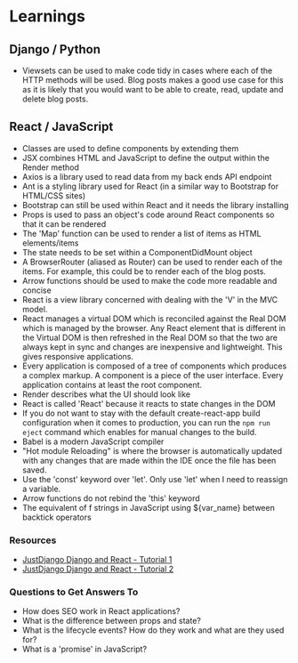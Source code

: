 # Learnings

## Django / Python

- Viewsets can be used to make code tidy in cases where each of the HTTP methods will be used. Blog posts makes a good use case for this as it is likely that you would want to be able to create, read, update and delete blog posts.

## React / JavaScript

- Classes are used to define components by extending them
- JSX combines HTML and JavaScript to define the output within the Render method
- Axios is a library used to read data from my back ends API endpoint
- Ant is a styling library used for React (in a similar way to Bootstrap for HTML/CSS sites)
- Bootstrap can still be used within React and it needs the library installing
- Props is used to pass an object's code around React components so that it can be rendered
- The 'Map' function can be used to render a list of items as HTML elements/items
- The state needs to be set within a ComponentDidMount object
- A BrowserRouter (aliased as Router) can be used to render each of the items. For example, this could be to render each of the blog posts.
- Arrow functions should be used to make the code more readable and concise
- React is a view library concerned with dealing with the 'V' in the MVC model.
- React manages a virtual DOM which is reconciled against the Real DOM which is managed by the browser. Any React element that is different in the Virtual DOM is then refreshed in the Real DOM so that the two are always kept in sync and changes are inexpensive and lightweight. This gives responsive applications.
- Every application is composed of a tree of components which produces a complex markup. A component is a piece of the user interface. Every application contains at least the root component.
- Render describes what the UI should look like
- React is called 'React' because it reacts to state changes in the DOM
- If you do not want to stay with the default create-react-app build configuration when it comes to production, you can run the `npm run eject` command which enables for manual changes to the build.
- Babel is a modern JavaScript compiler
- "Hot module Reloading" is where the browser is automatically updated with any changes that are made within the IDE once the file has been saved.
- Use the 'const' keyword over 'let'. Only use 'let' when I need to reassign a variable.
- Arrow functions do not rebind the 'this' keyword
- The equivalent of f strings in JavaScript using ${var_name} between backtick operators

### Resources

- <a href="https://www.youtube.com/watch?v=uZgRbnIsgrA&list=WL&index=38&t=0s">JustDjango Django and React - Tutorial 1</a>
- <a href="https://www.youtube.com/watch?v=w-QJiQwlZzU&list=WL&index=35&t=0s">JustDjango Django and React - Tutorial 2</a>


### Questions to Get Answers To

- How does SEO work in React applications?
- What is the difference between props and state?
- What is the lifecycle events? How do they work and what are they used for?
- What is a 'promise' in JavaScript?
